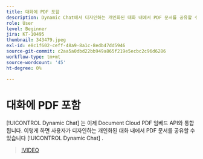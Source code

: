 ```yaml
---
title: 대화에 PDF 포함
description: Dynamic Chat에서 디자인하는 개인화된 대화 내에서 PDF 문서를 공유할 수 있습니다.
role: User
level: Beginner
jira: KT-10495
thumbnail: 343479.jpeg
exl-id: e8c1f602-ceff-48a9-8a1c-8edb47dd5946
source-git-commit: c2aa5a0dbd22bb949a865f219e5ecbc2c96d6286
workflow-type: tm+mt
source-wordcount: '45'
ht-degree: 0%

---
```


# 대화에 PDF 포함

[!UICONTROL Dynamic Chat]  는 이제 Document Cloud PDF 임베드 API와 통합됩니다. 이렇게 하면 사용자가 디자인하는 개인화된 대화 내에서 PDF 문서를 공유할 수 있습니다 [!UICONTROL Dynamic Chat] .

>[!VIDEO](https://video.tv.adobe.com/v/343479/?quality=12&learn=on)
